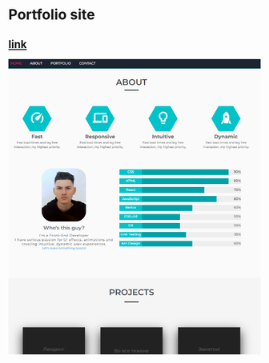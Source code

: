 # Portfolio site

## [link](https://akirpichenok.github.io/portfolio/)

![Screenshot](img/sites/screenshot.png)

